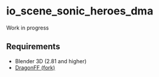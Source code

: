 # io_scene_sonic_heroes_dma

Work in progress

## Requirements

* Blender 3D (2.81 and higher)
* [DragonFF (fork)](https://github.com/Psycrow101/DragonFF/tree/delta_morph)
